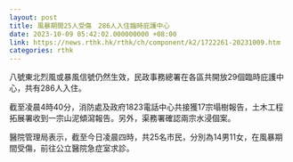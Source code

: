 ```yaml
---
layout: post
title: 風暴期間25人受傷　286人入住臨時庇護中心
date: 2023-10-09 05:42:02.000000000 +08:00
link: https://news.rthk.hk/rthk/ch/component/k2/1722261-20231009.htm
categories: rthk
---
```


八號東北烈風或暴風信號仍然生效，民政事務總署在各區共開放29個臨時庇護中心，共有286人入住。
 
截至凌晨4時40分，消防處及政府1823電話中心共接獲17宗塌樹報告，土木工程拓展署收到一宗山泥傾瀉報告。另外，渠務署確認兩宗水浸個案。
 
醫院管理局表示，截至今日凌晨四時，共25名市民，分別為14男11女，在風暴期間受傷，前往公立醫院急症室求診。
